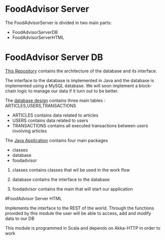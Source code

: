 # FoodAdvisor Server

The FoodAdvisorServer is divided in two main parts:
 - FoodAdvisorServerDB
 - FoodAdvisorServerHTML
 
 
# FoodAdvisor Server DB
[This Repository](https://github.com/FoodAdvisorProject/FoodAdvisorServerDB/) contains the architecture of the database and its interface.

The interface to the database is implemented in Java and the database is implemented using a MySQL database.
We will soon implement a block-chain logic to manage our data if it turn out to be better.

The <a href="https://github.com/FoodAdvisorProject/FoodAdvisorServerDB/blob/master/database/DB_SETUP.sql">database design</a> contains three main tables : ARTICLES,USERS,TRANSACTIONS 

- ARTICLES     contains data related to articles
- USERS        contains data related to users
- TRANSACTIONS contains all executed transactions between users involving articles

The [Java Application](https://github.com/FoodAdvisorProject/FoodAdvisorServerDB/tree/master/src) contains four main packages

- classes
- database
- foodadvisor

1. classes contains classes that wil be used in the work flow

2. database contains the interface to the database

3. foodadvisor contains the main that will start our application

#FoodAdvisor Server HTML

Implements the interface to the REST of the world.
Through the functions provided by this module the user will be able to access, add and modify data to our DB

This module is programmed in Scala and depends on Akka-HTTP in order to work
 
